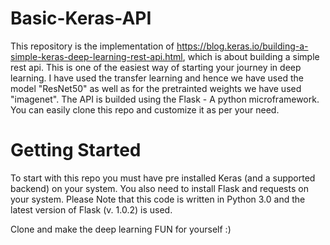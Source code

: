 # Basic-Keras-API
This repository is the implementation of https://blog.keras.io/building-a-simple-keras-deep-learning-rest-api.html, which is about building a simple rest api. This is one of the easiest way of starting your journey in deep learning. 
I have used the transfer learning and hence we have used the model "ResNet50" as well as for the pretrainted weights we have used "imagenet".
The API is builded using the Flask - A python microframework. 
You can easily clone this repo and customize it as per your need.

# Getting Started
To start with this repo you must have pre installed Keras (and a supported backend) on your system. You also need to install Flask and requests on your system. 
Please Note that this code is written in Python 3.0 and the latest version of Flask (v. 1.0.2) is used.

Clone and make the deep learning FUN for yourself :)
